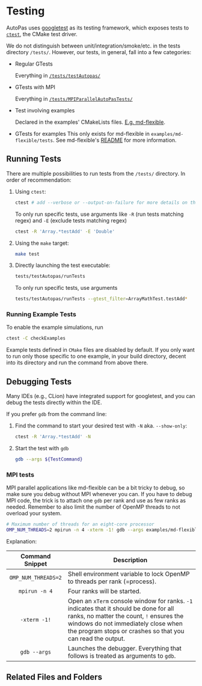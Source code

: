 # Testing

AutoPas uses [googletest](https://github.com/google/googletest) as its testing framework, which exposes tests to [`ctest`](https://cmake.org/cmake/help/latest/manual/ctest.1.html), the CMake test driver.

We do not distinguish between unit/integration/smoke/etc. in the tests directory `/tests/`. However, our tests, in general, fall into a few categories:
- Regular GTests

  Everything in [`/tests/testAutopas/`](https://github.com/AutoPas/AutoPas/blob/master/tests/testAutopas/)

- GTests with MPI

  Everything in [`/tests/MPIParallelAutoPasTests/`](https://github.com/AutoPas/AutoPas/blob/master/tests/MPIParallelAutoPasTests/)

- Test involving examples

  Declared in the examples' CMakeLists files. [E.g. md-flexible](https://github.com/AutoPas/AutoPas/blob/master/examples/md-flexible/CMakeLists.txt).

- GTests for examples
  This only exists for md-flexible in `examples/md-flexible/tests`. See md-flexible's [README](https://github.com/AutoPas/AutoPas/blob/master/examples/md-flexible/README.md) for more information.

## Running Tests

There are multiple possibilities to run tests from the `/tests/` directory. In order of recommendation:

1. Using `ctest`:
   ```bash
   ctest # add --verbose or --output-on-failure for more details on the tests and -j N to run N tests in parallel 
   ```
   To only run specific tests, use arguments like `-R` (run tests matching regex) and `-E` (exclude tests matching regex)
   ```bash
   ctest -R 'Array.*testAdd' -E 'Double'
   ```
2. Using the `make` target:
   ```bash
   make test
   ```
3. Directly launching the test executable:
   ```bash
   tests/testAutopas/runTests
   ```
   To only run specific tests, use arguments
   ```bash
   tests/testAutopas/runTests --gtest_filter=ArrayMathTest.testAdd*
   ```

### Running Example Tests

To enable the example simulations, run
```bash
ctest -C checkExamples
```
Example tests defined in `CMake` files are disabled by default.
If you only want to run only those specific to one example, in your build directory, decent into its directory and run the command from above there.

## Debugging Tests
Many IDEs (e.g., CLion) have integrated support for googletest, and you can debug the tests directly within the IDE.

If you prefer `gdb` from the command line:
1. Find the command to start your desired test with `-N` aka. `--show-only`:
   ```bash
   ctest -R 'Array.*testAdd' -N
   ```
2. Start the test with `gdb`
   ```bash
   gdb --args ${TestCommand}
   ```

### MPI tests

MPI parallel applications like md-flexible can be a bit tricky to debug, so make sure you debug without MPI whenever you can.
If you have to debug MPI code, the trick is to attach one `gdb` per rank and use as few ranks as needed.
Remember to also limit the number of OpenMP threads to not overload your system.

```bash
# Maximum number of threads for an eight-core processor
OMP_NUM_THREADS=2 mpirun -n 4 -xterm -1! gdb --args examples/md-flexible/md-flexible
```
Explanation:

| Command Snippet     | Description                                                                                                                                                                                                                        |
|:-------------------:|------------------------------------------------------------------------------------------------------------------------------------------------------------------------------------------------------------------------------------|
| `OMP_NUM_THREADS=2` | Shell environment variable to lock OpenMP to threads per rank (=process).                                                                                                                                                          |
| `mpirun -n 4`       | Four ranks will be started.                                                                                                                                                                                                        |
| `-xterm -1!`        | Open an `xTerm` console window for ranks. `-1` indicates that it should be done for all ranks, no matter the count, `!` ensures the windows do not immediately close when the program stops or crashes so that you can read the output. |
| `gdb --args`        | Launches the debugger. Everything that follows is treated as arguments to `gdb`.                                                                                                                                                   |

## Related Files and Folders

